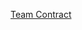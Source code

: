 [Team Contract](https://drive.google.com/file/d/1-kGICPlhbmg0IWlSnd9KlUpACal9PjoH/view?usp=sharing)
